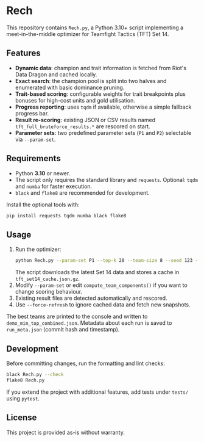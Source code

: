 # Rech

This repository contains `Rech.py`, a Python 3.10+ script implementing a meet-in-the-middle optimizer for Teamfight Tactics (TFT) Set 14.

## Features

- **Dynamic data**: champion and trait information is fetched from Riot's Data Dragon and cached locally.
- **Exact search**: the champion pool is split into two halves and enumerated with basic dominance pruning.
- **Trait-based scoring**: configurable weights for trait breakpoints plus bonuses for high-cost units and gold utilisation.
- **Progress reporting**: uses `tqdm` if available, otherwise a simple fallback progress bar.
- **Result re-scoring**: existing JSON or CSV results named `tft_full_bruteforce_results.*` are rescored on start.
- **Parameter sets**: two predefined parameter sets (`P1` and `P2`) selectable via `--param-set`.

## Requirements

- Python **3.10** or newer.
- The script only requires the standard library and `requests`. Optional: `tqdm` and `numba` for faster execution.
- `black` and `flake8` are recommended for development.

Install the optional tools with:

```bash
pip install requests tqdm numba black flake8
```

## Usage

1. Run the optimizer:
   ```bash
   python Rech.py --param-set P1 --top-k 20 --team-size 8 --seed 123 --verbose 1
   ```
   The script downloads the latest Set 14 data and stores a cache in `tft_set14_cache.json.gz`.
2. Modify `--param-set` or edit `compute_team_components()` if you want to change scoring behaviour.
3. Existing result files are detected automatically and rescored.
4. Use `--force-refresh` to ignore cached data and fetch new snapshots.

The best teams are printed to the console and written to `demo_mim_top_combined.json`.
Metadata about each run is saved to `run_meta.json` (commit hash and timestamp).

## Development

Before committing changes, run the formatting and lint checks:

```bash
black Rech.py --check
flake8 Rech.py
```

If you extend the project with additional features, add tests under `tests/` using `pytest`.

## License

This project is provided as-is without warranty.
